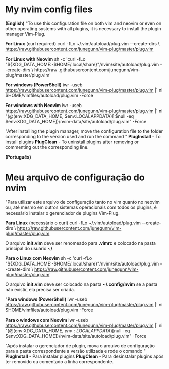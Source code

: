 # My nvim config files

**(English)**
"To use this configuration file on both vim and neovim or even on other operating systems with all plugins, it is necessary to install the plugin manager Vim-Plug.
 
**For Linux** (curl required)
curl -fLo ~/.vim/autoload/plug.vim --create-dirs \ https://raw.githubusercontent.com/junegunn/vim-plug/master/plug.vim

**For Linux with Neovim**
sh -c 'curl -fLo "${XDG_DATA_HOME:-$HOME/.local/share}"/nvim/site/autoload/plug.vim --create-dirs \ https://raw .githubusercontent.com/junegunn/vim-plug/master/plug.vim'

**For windows (PowerShell)**
iwr -useb https://raw.githubusercontent.com/junegunn/vim-plug/master/plug.vim |` ni $HOME/vimfiles/autoload/plug.vim -Force

**For windows with Neovim**
iwr -useb https://raw.githubusercontent.com/junegunn/vim-plug/master/plug.vim |` ni "$(@($env:XDG_DATA_HOME, $env:LOCALAPPDATA)[ $null -eq $env:XDG_DATA_HOME])/nvim-data/site/autoload/plug.vim" -Force

"After installing the plugin manager, move the configuration file to the folder corresponding to the version used and run the command "
**PlugInstall** - To install plugins
**PlugClean** - To uninstall plugins after removing or commenting out the corresponding line.

**(Português)**
# Meu arquivo de configuração do nvim
"Para utilizar este arquivo de configuração tanto no vim quanto no neovim ou, até mesmo em outros sistemas operacionais com todos os plugins, é necessário instalar o gerenciador de plugins Vim-Plug.
 
**Para Linux** (necessário o curl)
curl -fLo ~/.vim/autoload/plug.vim --create-dirs \ https://raw.githubusercontent.com/junegunn/vim-plug/master/plug.vim

O arquivo **init.vim** deve ser renomeado para **.vimrc** e colocado na pasta principal do usuário **~/**

**Para o Linux com Neovim**
sh -c 'curl -fLo "${XDG_DATA_HOME:-$HOME/.local/share}"/nvim/site/autoload/plug.vim --create-dirs \ https://raw.githubusercontent.com/junegunn/vim-plug/master/plug.vim'

O arquivo **init.vim** deve ser colocado na pasta **~/.config/nvim** se a pasta não existir, ela precisa ser criada.

"**Para windows (PowerShell)**
iwr -useb https://raw.githubusercontent.com/junegunn/vim-plug/master/plug.vim |` ni $HOME/vimfiles/autoload/plug.vim -Force

**Para o windows com Neovim**
iwr -useb https://raw.githubusercontent.com/junegunn/vim-plug/master/plug.vim |` ni "$(@($env:XDG_DATA_HOME, $env:LOCALAPPDATA)[$null -eq $env:XDG_DATA_HOME])/nvim-data/site/autoload/plug.vim" -Force

"Após instalar o gerenciador de plugin, mova o arquivo de configuração para a pasta correspondente a versão utilizada e rode o comando " 
**PlugInstall** - Para instalar plugins
**PlugClean** - Para desinstalar plugins após ter removido ou comentado a linha correspondente.
